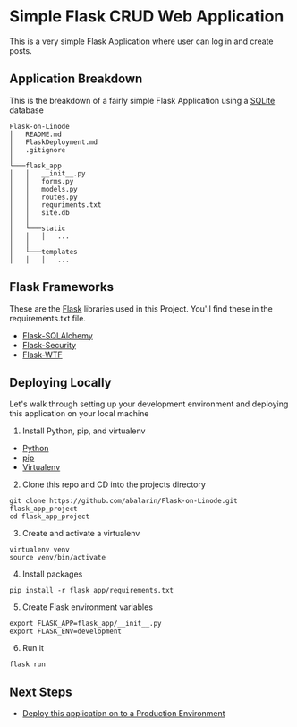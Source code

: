 # Simple Flask CRUD Web Application
This is a very simple Flask Application where user can log in and create posts.

## Application Breakdown
This is the breakdown of a fairly simple Flask Application using a [SQLite](https://www.sqlite.org/index.html) database
```
Flask-on-Linode
│   README.md
│   FlaskDeployment.md
│   .gitignore
│
└───flask_app
│   │   __init__.py
│   │   forms.py
│   │   models.py
│   │   routes.py
│   │   requriments.txt
│   │   site.db
│   │
│   └───static
│   │   │   ...
│   │
│   └───templates
│   │   │   ...

```

## Flask Frameworks
These are the [Flask](http://flask.pocoo.org/docs/1.0/) libraries used in this Project. You'll find these in the requirements.txt file.
- [Flask-SQLAlchemy](http://flask-sqlalchemy.pocoo.org/2.3/)
- [Flask-Security](https://pythonhosted.org/Flask-Security/)
- [Flask-WTF](https://flask-wtf.readthedocs.io/en/stable/)

## Deploying Locally
Let's walk through setting up your development environment and deploying this application on your local machine

1. Install Python, pip, and virtualenv
  - [Python](https://www.python.org/)
  - [pip](https://pip.pypa.io/en/stable/installing/)
  - [Virtualenv](https://virtualenv.pypa.io/en/latest/installation/)

2. Clone this repo and CD into the projects directory
```
git clone https://github.com/abalarin/Flask-on-Linode.git flask_app_project
cd flask_app_project
```
3. Create and activate a virtualenv
```
virtualenv venv
source venv/bin/activate
```
4. Install packages
```
pip install -r flask_app/requirements.txt
```
5. Create Flask environment variables
```
export FLASK_APP=flask_app/__init__.py
export FLASK_ENV=development
```
6. Run it
```
flask run
```

## Next Steps
- [Deploy this application on to a Production Environment](https://github.com/abalarin/Flask-on-Linode/blob/master/FlaskDeployment.md)
